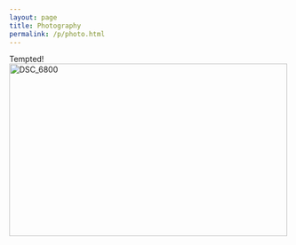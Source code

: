 ```yaml
---
layout: page
title: Photography
permalink: /p/photo.html
---
```


Tempted!
<a data-flickr-embed="true" href="https://www.flickr.com/photos/95929984@N08/53448926942/in/dateposted-public/" title="DSC_6800"><img src="https://live.staticflickr.com/65535/53448926942_8f3499965f.jpg" width="500" height="311" alt="DSC_6800"/></a><script async src="//embedr.flickr.com/assets/client-code.js" charset="utf-8"></script>
